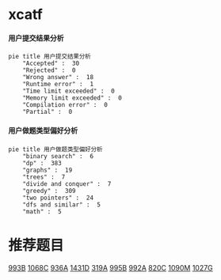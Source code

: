 # xcatf

<!-- tabs:start -->



#### **用户提交结果分析**

```mermaid
pie title 用户提交结果分析
    "Accepted" :  30
    "Rejected" :  0
    "Wrong answer" :  18
    "Runtime error" :  1
    "Time limit exceeded" :  0
    "Memory limit exceeded" :  0
    "Compilation error" :  0
    "Partial" :  0
```

#### **用户做题类型偏好分析**

```mermaid
pie title 用户做题类型偏好分析
    "binary search" :  6
    "dp" :  383
    "graphs" :  19
    "trees" :  7
    "divide and conquer" :  7
    "greedy" :  309
    "two pointers" :  24
    "dfs and similar" :  5
    "math" :  5
```



<!-- tabs:end -->
# 推荐题目
[993B](https://codeforces.com/contest/993/problem/B)
[1068C](https://codeforces.com/contest/1068/problem/C)
[936A](https://codeforces.com/contest/936/problem/A)
[1431D](https://codeforces.com/contest/1431/problem/D)
[319A](https://codeforces.com/contest/319/problem/A)
[995B](https://codeforces.com/contest/995/problem/B)
[992A](https://codeforces.com/contest/992/problem/A)
[820C](https://codeforces.com/contest/820/problem/C)
[1090M](https://codeforces.com/contest/1090/problem/M)
[1027G](https://codeforces.com/contest/1027/problem/G)
